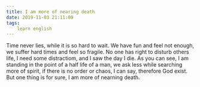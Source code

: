 ```yaml
---
title: I am more of nearing death
date: 2019-11-03 21:11:00
tags:
    learn english
---
```

Time never lies, while it is so hard to wait. We have fun and feel not enough, we suffer hard times and feel so fragile. No one has right to disturb others life, I need some distractiom, and I saw the day I die. As you can see, I am standing in the point of a half life of a man, we ask less while searching more of spirit, if there is no order or chaos, I can say, therefore God exist. But one thing is for sure, I am more of nearning death.